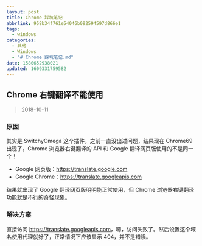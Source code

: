 ```yaml
---
layout: post
title: Chrome 踩坑笔记
abbrlink: 958b34f761e54046b092594597d866e1
tags:
  - windows
categories:
  - 其他
  - Windows
  - "# Chrome 踩坑笔记.md"
date: 1580652938021
updated: 1609331759582
---
```


## Chrome 右键翻译不能使用

> 2018-10-11

### 原因

其实是 SwitchyOmega 这个插件，之前一直没出过问题，结果现在 Chrome69 出现了。Chrome 浏览器右键翻译的 API 和 Google 翻译网页版使用的不是同一个！

*   Google 网页版：<https://translate.google.com>
*   Google Chrome：<https://translate.googleapis.com>

结果就出现了 Google 翻译网页版明明能正常使用，但 Chrome 浏览器右键翻译功能就是不行的奇怪现象。

### 解决方案

直接访问 <https://translate.googleapis.com>，嗯，访问失败了。然后设置这个域名使用代理就好了，正常情况下应该显示 404，并不是错误。

